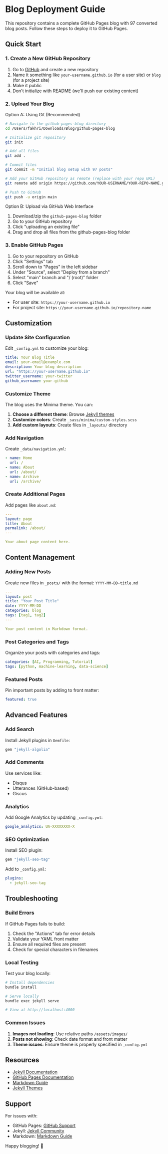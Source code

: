 # Blog Deployment Guide

This repository contains a complete GitHub Pages blog with 97 converted blog posts. Follow these steps to deploy it to GitHub Pages.

## Quick Start

### 1. Create a New GitHub Repository

1. Go to [GitHub](https://github.com) and create a new repository
2. Name it something like `your-username.github.io` (for a user site) or `blog` (for a project site)
3. Make it public
4. Don't initialize with README (we'll push our existing content)

### 2. Upload Your Blog

Option A: Using Git (Recommended)
```bash
# Navigate to the github-pages-blog directory
cd /Users/fakhri/Downloads/Blog/github-pages-blog

# Initialize git repository
git init

# Add all files
git add .

# Commit files
git commit -m "Initial blog setup with 97 posts"

# Add your GitHub repository as remote (replace with your repo URL)
git remote add origin https://github.com/YOUR-USERNAME/YOUR-REPO-NAME.git

# Push to GitHub
git push -u origin main
```

Option B: Upload via GitHub Web Interface
1. Download/zip the `github-pages-blog` folder
2. Go to your GitHub repository
3. Click "uploading an existing file"
4. Drag and drop all files from the github-pages-blog folder

### 3. Enable GitHub Pages

1. Go to your repository on GitHub
2. Click "Settings" tab
3. Scroll down to "Pages" in the left sidebar
4. Under "Source", select "Deploy from a branch"
5. Select "main" branch and "/ (root)" folder
6. Click "Save"

Your blog will be available at:
- For user site: `https://your-username.github.io`
- For project site: `https://your-username.github.io/repository-name`

## Customization

### Update Site Configuration

Edit `_config.yml` to customize your blog:

```yaml
title: Your Blog Title
email: your-email@example.com
description: Your blog description
url: "https://your-username.github.io"
twitter_username: your-twitter
github_username: your-github
```

### Customize Theme

The blog uses the Minima theme. You can:

1. **Choose a different theme**: Browse [Jekyll themes](https://pages.github.com/themes/)
2. **Customize colors**: Create `_sass/minima/custom-styles.scss`
3. **Add custom layouts**: Create files in `_layouts/` directory

### Add Navigation

Create `_data/navigation.yml`:

```yaml
- name: Home
  url: /
- name: About
  url: /about/
- name: Archive
  url: /archive/
```

### Create Additional Pages

Add pages like `about.md`:

```yaml
---
layout: page
title: About
permalink: /about/
---

Your about page content here.
```

## Content Management

### Adding New Posts

Create new files in `_posts/` with the format: `YYYY-MM-DD-title.md`

```yaml
---
layout: post
title: "Your Post Title"
date: YYYY-MM-DD
categories: blog
tags: [tag1, tag2]
---

Your post content in Markdown format.
```

### Post Categories and Tags

Organize your posts with categories and tags:

```yaml
categories: [AI, Programming, Tutorial]
tags: [python, machine-learning, data-science]
```

### Featured Posts

Pin important posts by adding to front matter:

```yaml
featured: true
```

## Advanced Features

### Add Search

Install Jekyll plugins in `Gemfile`:

```ruby
gem "jekyll-algolia"
```

### Add Comments

Use services like:
- Disqus
- Utterances (GitHub-based)
- Giscus

### Analytics

Add Google Analytics by updating `_config.yml`:

```yaml
google_analytics: UA-XXXXXXXX-X
```

### SEO Optimization

Install SEO plugin:

```ruby
gem "jekyll-seo-tag"
```

Add to `_config.yml`:

```yaml
plugins:
  - jekyll-seo-tag
```

## Troubleshooting

### Build Errors

If GitHub Pages fails to build:

1. Check the "Actions" tab for error details
2. Validate your YAML front matter
3. Ensure all required files are present
4. Check for special characters in filenames

### Local Testing

Test your blog locally:

```bash
# Install dependencies
bundle install

# Serve locally
bundle exec jekyll serve

# View at http://localhost:4000
```

### Common Issues

1. **Images not loading**: Use relative paths `/assets/images/`
2. **Posts not showing**: Check date format and front matter
3. **Theme issues**: Ensure theme is properly specified in `_config.yml`

## Resources

- [Jekyll Documentation](https://jekyllrb.com/docs/)
- [GitHub Pages Documentation](https://docs.github.com/en/pages)
- [Markdown Guide](https://www.markdownguide.org/)
- [Jekyll Themes](https://jekyllthemes.io/)

## Support

For issues with:
- GitHub Pages: [GitHub Support](https://support.github.com/)
- Jekyll: [Jekyll Community](https://jekyllrb.com/community/)
- Markdown: [Markdown Guide](https://www.markdownguide.org/getting-started/)

Happy blogging! 🚀
